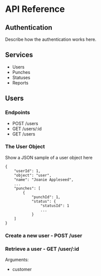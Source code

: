 # API Reference

## Authentication
Describe how the authentication works here.


## Services
- Users
- Punches
- Statuses
- Reports

## Users

### Endpoints
- POST /users
- GET /users/:id
- GET /users 

### The User Object
Show a JSON sample of a user object here
```
{
    "userId": 1,
    "object": "user",
    "name": "Joanie Appleseed",
    ...
    "punches": [
        {
            "punchId": 1,
            "status": {
                "statusId": 1
                ...
            }
    ]
}
```


### Create a new user - POST /user


### Retrieve a user - GET /user/:id

Arguments:
- customer